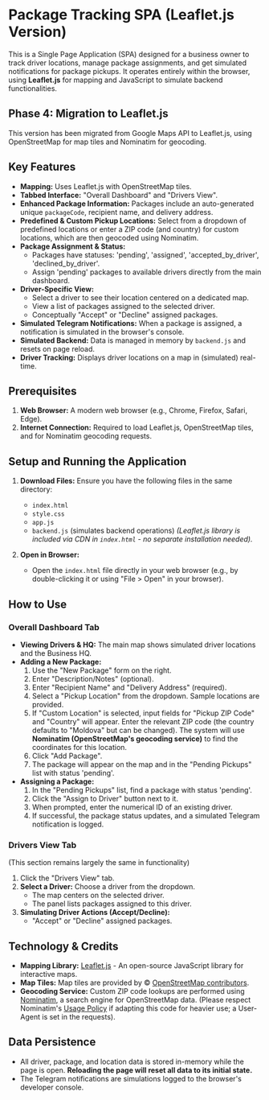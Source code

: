 # Package Tracking SPA (Leaflet.js Version)

This is a Single Page Application (SPA) designed for a business owner to track driver locations, manage package assignments, and get simulated notifications for package pickups. It operates entirely within the browser, using **Leaflet.js** for mapping and JavaScript to simulate backend functionalities.

## Phase 4: Migration to Leaflet.js
This version has been migrated from Google Maps API to Leaflet.js, using OpenStreetMap for map tiles and Nominatim for geocoding.

## Key Features
*   **Mapping:** Uses Leaflet.js with OpenStreetMap tiles.
*   **Tabbed Interface:** "Overall Dashboard" and "Drivers View".
*   **Enhanced Package Information:** Packages include an auto-generated unique `packageCode`, recipient name, and delivery address.
*   **Predefined & Custom Pickup Locations:** Select from a dropdown of predefined locations or enter a ZIP code (and country) for custom locations, which are then geocoded using Nominatim.
*   **Package Assignment & Status:**
    *   Packages have statuses: 'pending', 'assigned', 'accepted_by_driver', 'declined_by_driver'.
    *   Assign 'pending' packages to available drivers directly from the main dashboard.
*   **Driver-Specific View:**
    *   Select a driver to see their location centered on a dedicated map.
    *   View a list of packages assigned to the selected driver.
    *   Conceptually "Accept" or "Decline" assigned packages.
*   **Simulated Telegram Notifications:** When a package is assigned, a notification is simulated in the browser's console.
*   **Simulated Backend:** Data is managed in memory by `backend.js` and resets on page reload.
*   **Driver Tracking:** Displays driver locations on a map in (simulated) real-time.


## Prerequisites

1.  **Web Browser:** A modern web browser (e.g., Chrome, Firefox, Safari, Edge).
2.  **Internet Connection:** Required to load Leaflet.js, OpenStreetMap tiles, and for Nominatim geocoding requests.

## Setup and Running the Application

1.  **Download Files:**
    Ensure you have the following files in the same directory:
    *   `index.html`
    *   `style.css`
    *   `app.js`
    *   `backend.js` (simulates backend operations)
    *(Leaflet.js library is included via CDN in `index.html` - no separate installation needed).*

2.  **Open in Browser:**
    *   Open the `index.html` file directly in your web browser (e.g., by double-clicking it or using "File > Open" in your browser).

## How to Use

### Overall Dashboard Tab

*   **Viewing Drivers & HQ:** The main map shows simulated driver locations and the Business HQ.
*   **Adding a New Package:**
    1.  Use the "New Package" form on the right.
    2.  Enter "Description/Notes" (optional).
    3.  Enter "Recipient Name" and "Delivery Address" (required).
    4.  Select a "Pickup Location" from the dropdown. Sample locations are provided.
    5.  If "Custom Location" is selected, input fields for "Pickup ZIP Code" and "Country" will appear. Enter the relevant ZIP code (the country defaults to "Moldova" but can be changed). The system will use **Nominatim (OpenStreetMap's geocoding service)** to find the coordinates for this location.
    6.  Click "Add Package".
    7.  The package will appear on the map and in the "Pending Pickups" list with status 'pending'.
*   **Assigning a Package:**
    1.  In the "Pending Pickups" list, find a package with status 'pending'.
    2.  Click the "Assign to Driver" button next to it.
    3.  When prompted, enter the numerical ID of an existing driver.
    4.  If successful, the package status updates, and a simulated Telegram notification is logged.

### Drivers View Tab
(This section remains largely the same in functionality)
1.  Click the "Drivers View" tab.
2.  **Select a Driver:** Choose a driver from the dropdown.
    *   The map centers on the selected driver.
    *   The panel lists packages assigned to this driver.
3.  **Simulating Driver Actions (Accept/Decline):**
    *   "Accept" or "Decline" assigned packages.

## Technology & Credits

*   **Mapping Library:** [Leaflet.js](https://leafletjs.com/) - An open-source JavaScript library for interactive maps.
*   **Map Tiles:** Map tiles are provided by &copy; [OpenStreetMap contributors](https://www.openstreetmap.org/copyright).
*   **Geocoding Service:** Custom ZIP code lookups are performed using [Nominatim](https://nominatim.openstreetmap.org/), a search engine for OpenStreetMap data. (Please respect Nominatim's [Usage Policy](https://operations.osmfoundation.org/policies/nominatim/) if adapting this code for heavier use; a User-Agent is set in the requests).

## Data Persistence

*   All driver, package, and location data is stored in-memory while the page is open. **Reloading the page will reset all data to its initial state.**
*   The Telegram notifications are simulations logged to the browser's developer console.
